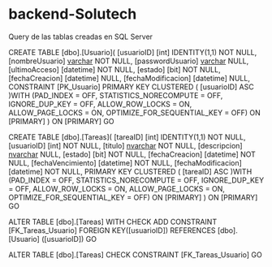 # backend-Solutech

Query de las tablas creadas en SQL Server


CREATE TABLE [dbo].[Usuario](
	[usuarioID] [int] IDENTITY(1,1) NOT NULL,
	[nombreUsuario] [varchar](50) NOT NULL,
	[passwordUsuario] [varchar](100) NULL,
	[ultimoAcceso] [datetime] NOT NULL,
	[estado] [bit] NOT NULL,
	[fechaCreacion] [datetime] NULL,
	[fechaModificacion] [datetime] NULL,
 CONSTRAINT [PK_Usuario] PRIMARY KEY CLUSTERED 
(
	[usuarioID] ASC
)WITH (PAD_INDEX = OFF, STATISTICS_NORECOMPUTE = OFF, IGNORE_DUP_KEY = OFF, ALLOW_ROW_LOCKS = ON, ALLOW_PAGE_LOCKS = ON, OPTIMIZE_FOR_SEQUENTIAL_KEY = OFF) ON [PRIMARY]
) ON [PRIMARY]
GO



CREATE TABLE [dbo].[Tareas](
	[tareaID] [int] IDENTITY(1,1) NOT NULL,
	[usuarioID] [int] NOT NULL,
	[titulo] [nvarchar](100) NOT NULL,
	[descripcion] [nvarchar](255) NULL,
	[estado] [bit] NOT NULL,
	[fechaCreacion] [datetime] NOT NULL,
	[fechaVencimiento] [datetime] NOT NULL,
	[fechaModificacion] [datetime] NOT NULL,
PRIMARY KEY CLUSTERED 
(
	[tareaID] ASC
)WITH (PAD_INDEX = OFF, STATISTICS_NORECOMPUTE = OFF, IGNORE_DUP_KEY = OFF, ALLOW_ROW_LOCKS = ON, ALLOW_PAGE_LOCKS = ON, OPTIMIZE_FOR_SEQUENTIAL_KEY = OFF) ON [PRIMARY]
) ON [PRIMARY]
GO

ALTER TABLE [dbo].[Tareas]  WITH CHECK ADD  CONSTRAINT [FK_Tareas_Usuario] FOREIGN KEY([usuarioID])
REFERENCES [dbo].[Usuario] ([usuarioID])
GO

ALTER TABLE [dbo].[Tareas] CHECK CONSTRAINT [FK_Tareas_Usuario]
GO
